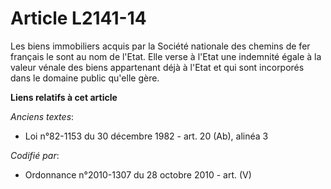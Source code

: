 # Article L2141-14

Les biens immobiliers acquis par la Société nationale des chemins de fer français le sont au nom de l'Etat. Elle verse à
l'Etat une indemnité égale à la valeur vénale des biens appartenant déjà à l'Etat et qui sont incorporés dans le domaine
public qu'elle gère.

**Liens relatifs à cet article**

_Anciens textes_:

  - Loi n°82-1153 du 30 décembre 1982 - art. 20 (Ab), alinéa 3

_Codifié par_:

  - Ordonnance n°2010-1307 du 28 octobre 2010 - art. (V)
